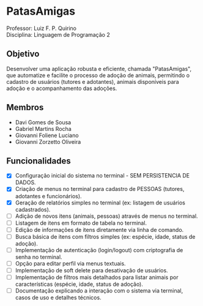 # PatasAmigas
Professor: Luiz F. P. Quirino <br>
Disciplina: Linguagem de Programação 2
## Objetivo
Desenvolver uma aplicação robusta e eficiente, chamada "PatasAmigas", que automatize e facilite o processo de adoção de animais, permitindo o cadastro de usuários (tutores e adotantes), animais disponíveis para adoção e o acompanhamento das adoções.
## Membros
- Davi Gomes de Sousa
- Gabriel Martins Rocha
- Giovanni Foliene Luciano
- Giovanni Zorzetto Oliveira
## Funcionalidades

- [x] Configuração inicial do sistema no terminal - SEM PERSISTENCIA DE DADOS.
- [x] Criação de menus no terminal para cadastro de PESSOAS (tutores, adotantes e funcionários).
- [x] Geração de relatórios simples no terminal (ex: listagem de usuários cadastrados).
- [ ] Adição de novos itens (animais, pessoas) através de menus no terminal.
- [ ] Listagem de itens em formato de tabela no terminal.
- [ ] Edição de informações de itens diretamente via linha de comando.
- [ ] Busca básica de itens com filtros simples (ex: espécie, idade, status de adoção).
- [ ] Implementação de autenticação (login/logout) com criptografia de senha no terminal.
- [ ] Opção para editar perfil via menus textuais.
- [ ] Implementação de soft delete para desativação de usuários.
- [ ] Implementação de filtros mais detalhados para listar animais por características (espécie, idade, status de adoção).
- [ ] Documentação explicando a interação com o sistema via terminal, casos de uso e detalhes técnicos.
